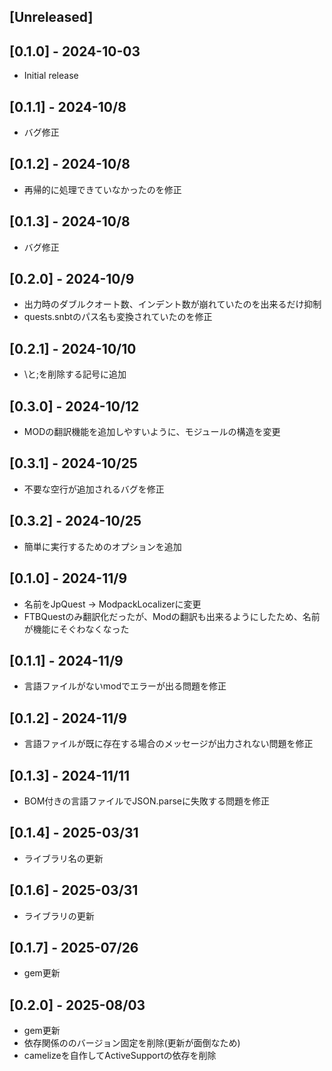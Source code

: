 ## [Unreleased]

## [0.1.0] - 2024-10-03

- Initial release

## [0.1.1] - 2024-10/8

- バグ修正

## [0.1.2] - 2024-10/8

- 再帰的に処理できていなかったのを修正

## [0.1.3] - 2024-10/8

- バグ修正

## [0.2.0] - 2024-10/9

- 出力時のダブルクオート数、インデント数が崩れていたのを出来るだけ抑制
- quests.snbtのパス名も変換されていたのを修正

## [0.2.1] - 2024-10/10

- \と;を削除する記号に追加

## [0.3.0] - 2024-10/12

- MODの翻訳機能を追加しやすいように、モジュールの構造を変更

## [0.3.1] - 2024-10/25

- 不要な空行が追加されるバグを修正

## [0.3.2] - 2024-10/25

- 簡単に実行するためのオプションを追加

## [0.1.0] - 2024-11/9

- 名前をJpQuest -> ModpackLocalizerに変更
- FTBQuestのみ翻訳化だったが、Modの翻訳も出来るようにしたため、名前が機能にそぐわなくなった

## [0.1.1] - 2024-11/9

- 言語ファイルがないmodでエラーが出る問題を修正

## [0.1.2] - 2024-11/9

- 言語ファイルが既に存在する場合のメッセージが出力されない問題を修正

## [0.1.3] - 2024-11/11

- BOM付きの言語ファイルでJSON.parseに失敗する問題を修正

## [0.1.4] - 2025-03/31

- ライブラリ名の更新

## [0.1.6] - 2025-03/31

- ライブラリの更新

## [0.1.7] - 2025-07/26

- gem更新

## [0.2.0] - 2025-08/03

- gem更新
- 依存関係ののバージョン固定を削除(更新が面倒なため)
- camelizeを自作してActiveSupportの依存を削除